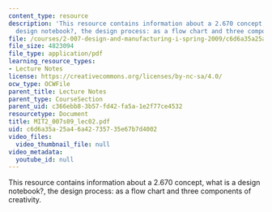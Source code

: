 ```yaml
---
content_type: resource
description: 'This resource contains information about a 2.670 concept, what is a
  design notebook?, the design process: as a flow chart and three components of creativity.'
file: /courses/2-007-design-and-manufacturing-i-spring-2009/c6d6a35a25a46a42735735e67b7d4002_MIT2_007s09_lec02.pdf
file_size: 4823094
file_type: application/pdf
learning_resource_types:
- Lecture Notes
license: https://creativecommons.org/licenses/by-nc-sa/4.0/
ocw_type: OCWFile
parent_title: Lecture Notes
parent_type: CourseSection
parent_uid: c366ebb8-3b57-fd42-fa5a-1e2f77ce4532
resourcetype: Document
title: MIT2_007s09_lec02.pdf
uid: c6d6a35a-25a4-6a42-7357-35e67b7d4002
video_files:
  video_thumbnail_file: null
video_metadata:
  youtube_id: null
---
```

This resource contains information about a 2.670 concept, what is a design notebook?, the design process: as a flow chart and three components of creativity.